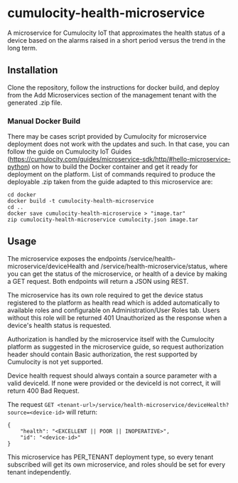 # cumulocity-health-microservice
A microservice for Cumulocity IoT that approximates the health status of a device based on the alarms raised in a short period versus the trend in the long term.
## Installation
Clone the repository, follow the instructions for docker build, and deploy from the Add Microservices section of the management tenant with the generated .zip file.
### Manual Docker Build
There may be cases script provided by Cumulocity for microservice deployment does not work with the updates and such. In that case, you can follow the guide on Cumulocity IoT Guides (https://cumulocity.com/guides/microservice-sdk/http/#hello-microservice-python) on how to build the Docker container and get it ready for deployment on the platform. List of commands required to produce the deployable .zip taken from the guide adapted to this microservice are:
```
cd docker
docker build -t cumulocity-health-microservice
cd ..
docker save cumulocity-health-microservice > "image.tar"
zip cumulocity-health-microservice cumulocity.json image.tar
```
## Usage
The microservice exposes the endpoints <tenant-url>/service/health-microservice/deviceHealth and <tenant-url>/service/health-microservice/status, where you can get the status of the microservice, or health of a device by making a GET request. Both endpoints will return a JSON using REST. 

The microservice has its own role required to get the device status registered to the platform as health read which is added automatically to available roles and configurable on Administration/User Roles tab. Users without this role will be returned 401 Unauthorized as the response when a device's health status is requested.

Authorization is handled by the microservice itself with the Cumulocity platform as suggested in the microservice guide, so request authorization header should contain Basic authorization, the rest supported by Cumulocity is not yet supported.

Device health request should always contain a source parameter with a valid deviceId.
If none were provided or the deviceId is not correct, it will return 400 Bad Request.

The request ``` GET <tenant-url>/service/health-microservice/deviceHealth?source=<device-id> ``` will return:
```
{
    "health": "<EXCELLENT || POOR || INOPERATIVE>",
    "id": "<device-id>"
}
```
This microservice has PER_TENANT deployment type, so every tenant subscribed will get its own microservice, and roles should be set for every tenant independently.

